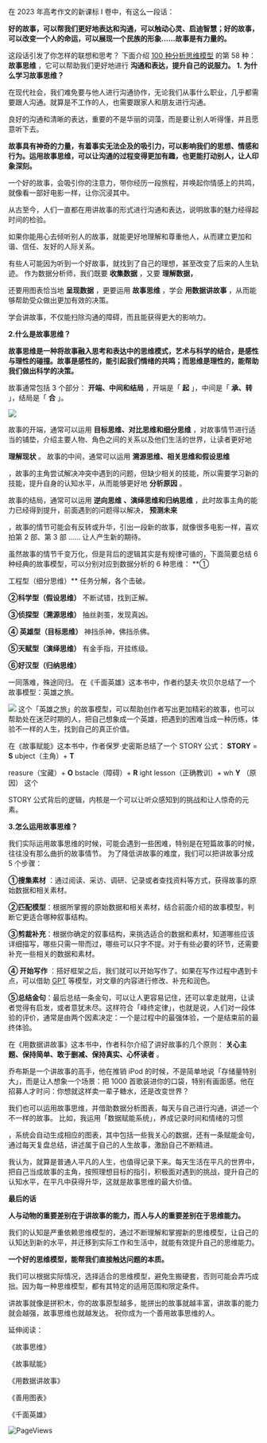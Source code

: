 在 2023 年高考作文的新课标 I 卷中，有这么一段话：

**好的故事，可以帮我们更好地表达和沟通，可以触动心灵、启迪智慧；好的故事，可以改变一个人的命运，可以展现一个民族的形象……故事是有力量的。**

这段话引发了你怎样的联想和思考？  下面介绍 [100 种分析思维模型](https://mp.weixin.qq.com/mp/appmsgalbum?__biz=MzA4ODE2OTIxMw==&action=getalbum&album_id=1701638273011351554#wechat_redirect) 的第 58 种： **故事思维** ，它可以帮助我们更好地进行 **沟通和表达，提升自己的说服力。** **1. 为什么学习故事思维？**

在现代社会，我们难免要与他人进行沟通协作，无论我们从事什么职业，几乎都需要跟人沟通。就算是不工作的人，也需要跟家人和朋友进行沟通。

良好的沟通和清晰的表达，重要的不是华丽的词藻，而是要让别人听得懂，并且愿意听下去。

**故事具有神奇的力量，有着事实无法企及的吸引力，可以影响我们的思想、情感和行为。运用故事思维，可以让沟通的过程变得更加有趣，也更能打动别人，让人印象深刻。**

一个好的故事，会吸引你的注意力，带你经历一段旅程，并唤起你情感上的共鸣，就像看一部好电影一样，让你沉浸其中。

从古至今，人们一直都在用讲故事的形式进行沟通和表达，说明故事的魅力经得起时间的检验。

如果你能用心去倾听别人的故事，就能更好地理解和尊重他人，从而建立更加和谐、信任、友好的人际关系。

有些人可能因为听到一个好故事，就找到了自己的理想，甚至改变了后来的人生轨迹。  作为数据分析师，我们既要 **收集数据** ，又要 **理解数据，**

还要用图表恰当地 **呈现数据** ，更要运用 **故事思维** ，学会 **用数据讲故事** ，从而能够帮助受众做出更加有效的决策。

学会讲故事，不仅能扫除沟通的障碍，而且能获得更大的影响力。

**2.什么是故事思维？**

**故事思维是一种将故事融入思考和表达中的思维模式，艺术与科学的结合，是感性与理性的碰撞。故事是感性的，能引起我们情绪的共鸣；而思维是理性的，能帮助我们做出科学的决策。**

故事通常包括 3 个部分： **开端、中间和结局** ，开端是「 **起** 」，中间是「 **承、转** 」，结局是「 **合** 」。

![](https://mmbiz.qpic.cn/mmbiz_jpg/giaycic3UNwo2iaPSvb8bMlSUPtqsMEbQiczOblWHqMDOCmAHTogA30PLf5qbzzlxnWsPq2xQGwoJNNuDH3ehvZYFQ/640?wx_fmt=jpeg) 

故事的开端，通常可以运用 **目标思维、对比思维和细分思维** ，对故事情节进行适当的铺垫，介绍主要人物、角色之间的关系以及他们生活的世界，让读者更好地

**理解现状** 。  故事的中间，通常可以运用 **溯源思维、相关思维和假设思维**

，故事的主角尝试解决冲突中遇到的问题，但缺少相关的技能，所以需要学习新的技能，提升自身的认知水平，从而能够更好地 **分析原因** 。

故事的结局，通常可以运用 **逆向思维** **、演绎思维和归纳思维** ，此时故事主角的能力已经得到提升，前面遇到的问题得以解决， **预测未来**

，故事的情节可能会有反转或升华，引出一段新的故事，就像很多电影一样，喜欢拍第 2 部、第 3 部 …… 让人产生新的期待。

虽然故事的情节千变万化，但是背后的逻辑其实是有规律可循的，下面简要总结 6 种经典的故事模型，可以分别对应到数据分析的 6 种思维：  **①

工程型（细分思维）** 任务分解，各个击破。 

**②科学型（假设思维）** 不断试错，找到正解。 

**③侦探型（溯源思维）** 抽丝剥茧，发现真凶。

**④ 英雄型（目标思维）** 神挡杀神，佛挡杀佛。 

**⑤天赋型（演绎思维）** 有金手指，开挂练级。 

**⑥好汉型（归纳思维）**

一同落难，殊途同归。  在《千面英雄》这本书中，作者约瑟夫·坎贝尔总结了一个故事模型：英雄之旅。

![](https://mmbiz.qpic.cn/mmbiz_png/giaycic3UNwo2iaPSvb8bMlSUPtqsMEbQicztBb4GgeTQskSSKAccdCEaI0Tcia7fibNtYlyxHZS2L7QFRf6ExB183mw/640?wx_fmt=png) 这个「英雄之旅」的故事模型，可以帮助创作者写出更加精彩的故事，也可以帮助处在迷茫时期的人，把自己想象成一个英雄，把遇到的困难当成一种历练，体验不一样的人生，找到自己的真正价值。

在《故事赋能》这本书中，作者保罗·史密斯总结了一个 STORY 公式：  **STORY** =  **S** ubject（主角）+  **T**

reasure（宝藏）+  **O** bstacle（障碍）+  **R** ight lesson（正确教训）+  wh **Y** （原因）  这个

STORY 公式背后的逻辑，内核是一个可以让听众感知到的挑战和让人惊奇的元素。

**3.怎么运用故事思维？**

我们实际运用故事思维的时候，可能会遇到一些困难，特别是在短篇故事的时候，往往没有那么曲折的故事情节。  为了降低讲故事的难度，我们可以把讲故事分成 5 个步骤： 

**①搜集素材** ：通过阅读、采访、调研、记录或者查找资料等方式，获得故事的原始数据和相关素材。 

**②匹配模型**：根据所掌握的原始数据和相关素材，结合前面介绍的故事模型，判断它更适合哪种叙事结构。 

**③剪裁补充**：根据你确定的叙事结构，来挑选适合的数据和素材，知道哪些应该详细描写，哪些只需一带而过，哪些可以只字不提。对于有些必要的环节，还需要补充一些相关的数据和素材。

**④ 开始写作** ：搭好框架之后，我们就可以开始写作了。如果在写作过程中遇到卡点，可以借助 [GPT](https://mp.weixin.qq.com/s?__biz=MzA4ODE2OTIxMw==&mid=2653481576&idx=1&sn=4c80007b664e0de726ef75928d678600&scene=21#wechat_redirect) 等模型，对文章的内容进行修改、补充和润色。 

**⑤总结金句**：最后总结一条金句，可以让人更容易记住，还可以拿走就用，让读者觉得有启发，或者意犹未尽。这样符合「峰终定律」，也就是说，人们对一段体验的评价，通常是由两个因素决定：一个是过程中的最强体验，一个是结束前的最终体验。

在《用数据讲故事》这本书中，作者科尔介绍了讲好故事的几个原则： **关心主题、保持简单、敢于删减、保持真实、心怀读者** 。

乔布斯是一个讲故事的高手，他在推销 iPod 的时候，不是简单地说「存储量特别大」，而是让人想象一个场景：把 1000 首歌装进你的口袋，特别有画面感。他在招募人才时问：你想就这样卖一辈子糖水，还是改变世界？

我们也可以运用故事思维，并借助数据分析图表，每天与自己进行沟通，讲述一个不一样的故事。  比如，我运用「数据赋能系统」，养成记录时间和情绪的习惯

，系统会自动生成相应的图表，其中包括一些我关心的数据，还有一条赋能金句，通过每天复盘总结，讲述属于自己的人生故事，激励自己不断精进。

我认为，就算是普通人平凡的人生，也值得记录下来。每天生活在平凡的世界中，把自己当成故事的主角，按照理想目标的指引，积极面对遇到的挑战，提升自己的认知水平，在平凡中获得升华，这就是故事思维的最大价值。

**最后的话**

 **人与动物的重要差别在于讲故事的能力，而人与人的重要差别在于思维能力。**

我们的认知是严重依赖思维模型的，通过不断理解和掌握新的思维模型，让自己的认知达到新的水平，并迁移到实际工作和生活中，就能有效提升自己的思维能力。

**一个好的思维模型，能帮我们直接触达问题的本质。**

我们可以根据实际情况，选择适合的思维模型，避免生搬硬套，否则可能会弄巧成拙。因为每一种思维模型，都有其特定的适用范围和限定条件。

讲故事就像是拼积木，你的故事原型越多，能拼出的故事就越丰富，讲故事的能力就会越强，故事思维也就越发达。  祝你成为一个善用故事思维的人。

延伸阅读：

《故事思维》

《故事赋能》

《用数据讲故事》

《善用图表》

《千面英雄》

![PageViews](https://visitor-badge.laobi.icu/badge?page_id=sjhfx.linji&left_text=PageViews&right_color=%2300589F)